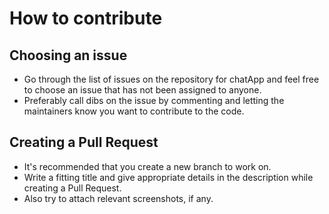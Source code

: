 # How to contribute

## Choosing an issue
- Go through the list of issues on the repository for chatApp and feel free to choose an issue that has not been assigned to anyone.
- Preferably call dibs on the issue by commenting and letting the maintainers know you want to contribute to the code.

## Creating a Pull Request
- It's recommended that you create a new branch to work on.
- Write a fitting title and give appropriate details in the description while creating a Pull Request.
- Also try to attach relevant screenshots, if any.